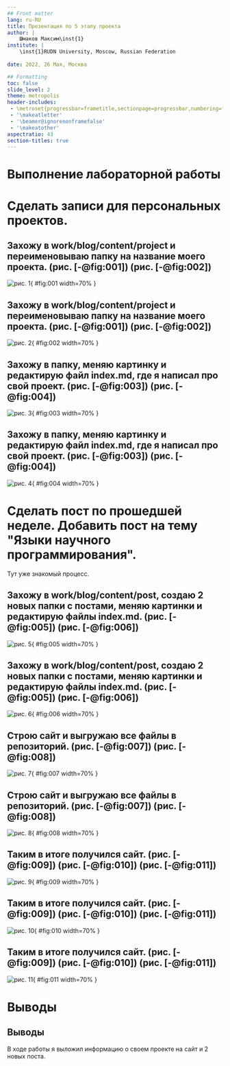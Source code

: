 ```yaml
---
## Front matter
lang: ru-RU
title: Презентация по 5 этапу проекта
author: |
	Шмаков Максим\inst{1}
institute: |
	\inst{1}RUDN University, Moscow, Russian Federation
	
date: 2022, 26 Мая, Москва

## Formatting
toc: false
slide_level: 2
theme: metropolis
header-includes: 
 - \metroset{progressbar=frametitle,sectionpage=progressbar,numbering=fraction}
 - '\makeatletter'
 - '\beamer@ignorenonframefalse'
 - '\makeatother'
aspectratio: 43
section-titles: true
---
```


# Выполнение лабораторной работы

# Сделать записи для персональных проектов.

## Захожу в work/blog/content/project и переименовываю папку на название моего проекта. (рис. [-@fig:001]) (рис. [-@fig:002])

![рис. 1](image/Screenshot_1.png){ #fig:001 width=70% }

## Захожу в work/blog/content/project и переименовываю папку на название моего проекта. (рис. [-@fig:001]) (рис. [-@fig:002])

![рис. 2](image/Screenshot_2.png){ #fig:002 width=70% }

## Захожу в папку, меняю картинку и редактирую файл index.md, где я написал про свой проект.  (рис. [-@fig:003]) (рис. [-@fig:004])

![рис. 3](image/Screenshot_3.png){ #fig:003 width=70% }

## Захожу в папку, меняю картинку и редактирую файл index.md, где я написал про свой проект.  (рис. [-@fig:003]) (рис. [-@fig:004])

![рис. 4](image/Screenshot_5.png){ #fig:004 width=70% }

# Сделать пост по прошедшей неделе. Добавить пост на тему "Языки научного программирования".

Тут уже знакомый процесс.

## Захожу в work/blog/content/post, создаю 2 новых папки с постами, меняю картинки и редактирую файлы index.md.  (рис. [-@fig:005]) (рис. [-@fig:006])

![рис. 5](image/Screenshot_6.png){ #fig:005 width=70% }

## Захожу в work/blog/content/post, создаю 2 новых папки с постами, меняю картинки и редактирую файлы index.md.  (рис. [-@fig:005]) (рис. [-@fig:006])

![рис. 6](image/Screenshot_7.png){ #fig:006 width=70% }

## Строю сайт и выгружаю все файлы в репозиторий.  (рис. [-@fig:007]) (рис. [-@fig:008])

![рис. 7](image/Screenshot_8.png){ #fig:007 width=70% }

## Строю сайт и выгружаю все файлы в репозиторий.  (рис. [-@fig:007]) (рис. [-@fig:008])

![рис. 8](image/Screenshot_9.png){ #fig:008 width=70% }

## Таким в итоге получился сайт. (рис. [-@fig:009]) (рис. [-@fig:010]) (рис. [-@fig:011])

![рис. 9](image/Screenshot_10.png){ #fig:009 width=70% }

## Таким в итоге получился сайт. (рис. [-@fig:009]) (рис. [-@fig:010]) (рис. [-@fig:011])

![рис. 10](image/Screenshot_11.png){ #fig:010 width=70% }

## Таким в итоге получился сайт. (рис. [-@fig:009]) (рис. [-@fig:010]) (рис. [-@fig:011])

![рис. 11](image/Screenshot_12.png){ #fig:011 width=70% }


# Выводы

## Выводы

В ходе работы я выложил информацию о своем проекте на сайт и 2 новых поста.

